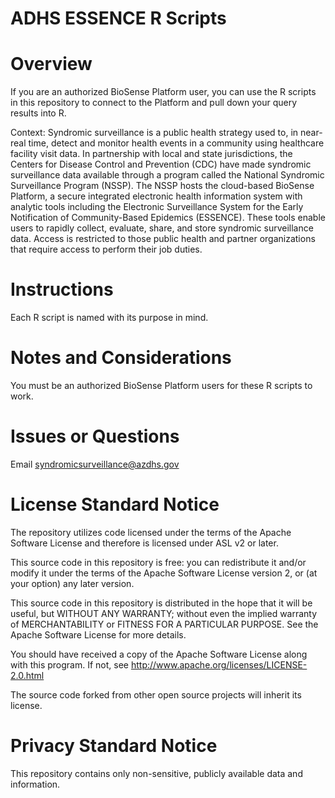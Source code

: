 # ADHS ESSENCE R Scripts

# Overview
If you are an authorized BioSense Platform user, you can use the R scripts in this repository to connect to the Platform and pull down your query results into R.

Context: Syndromic surveillance is a public health strategy used to, in near- real time, detect and monitor health events in a community using healthcare facility visit data. In partnership with local and state jurisdictions, the Centers for Disease Control and Prevention (CDC) have made syndromic surveillance data available through a program called the National Syndromic Surveillance Program (NSSP). The NSSP hosts the cloud-based BioSense Platform, a secure integrated electronic health information system with analytic tools including the Electronic Surveillance System for the Early Notification of Community-Based Epidemics (ESSENCE). These tools enable users to rapidly collect, evaluate, share, and store syndromic surveillance data. Access is restricted to those public health and partner organizations that require access to perform their job duties.

# Instructions
Each R script is named with its purpose in mind.

# Notes and Considerations
You must be an authorized BioSense Platform users for these R scripts to work.

# Issues or Questions
Email syndromicsurveillance@azdhs.gov

# License Standard Notice
The repository utilizes code licensed under the terms of the Apache Software License and therefore is licensed under ASL v2 or later.

This source code in this repository is free: you can redistribute it and/or modify it under the terms of the Apache Software License version 2, or (at your option) any later version.

This source code in this repository is distributed in the hope that it will be useful, but WITHOUT ANY WARRANTY; without even the implied warranty of MERCHANTABILITY or FITNESS FOR A PARTICULAR PURPOSE. See the Apache Software License for more details.

You should have received a copy of the Apache Software License along with this program. If not, see http://www.apache.org/licenses/LICENSE-2.0.html

The source code forked from other open source projects will inherit its license.

# Privacy Standard Notice
This repository contains only non-sensitive, publicly available data and information.

